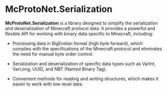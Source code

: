 # McProtoNet.Serialization

**McProtoNet.Serialization** is a library designed to simplify the serialization and deserialization of Minecraft protocol data. It provides a powerful and flexible API for working with binary data specific to Minecraft, including:

- Processing data in BigEndian format (high byte forward), which complies with the specifications of the Minecraft protocol and eliminates the need for manual byte order control.

- Serialization and deserialization of specific data types such as VarInt, VarLong, UUID, and NBT (Named Binary Tag).

- Convenient methods for reading and writing structures, which makes it easier to work with low-level data.